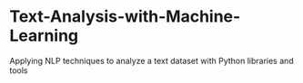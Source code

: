 # Text-Analysis-with-Machine-Learning
Applying NLP techniques to analyze a text dataset with Python libraries and tools
